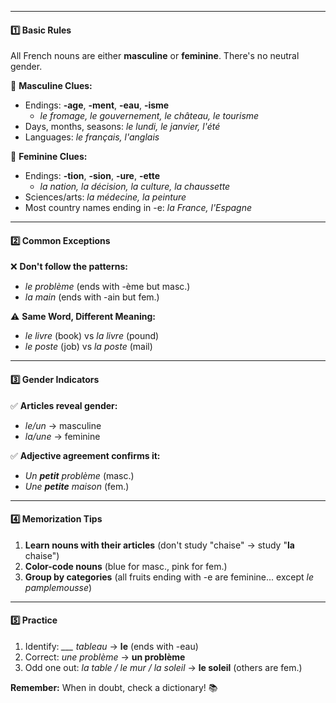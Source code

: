 
---


#### **1️⃣ Basic Rules**  
All French nouns are either **masculine** or **feminine**. There's no neutral gender.  

🔹 **Masculine Clues:**  
- Endings: **-age**, **-ment**, **-eau**, **-isme**  
  - *le fromage, le gouvernement, le château, le tourisme*  
- Days, months, seasons: *le lundi, le janvier, l'été*  
- Languages: *le français, l'anglais*  

🔹 **Feminine Clues:**  
- Endings: **-tion**, **-sion**, **-ure**, **-ette**  
  - *la nation, la décision, la culture, la chaussette*  
- Sciences/arts: *la médecine, la peinture*  
- Most country names ending in -e: *la France, l'Espagne*  

---

#### **2️⃣ Common Exceptions**  
❌ **Don't follow the patterns:**  
- *le problème* (ends with -ème but masc.)  
- *la main* (ends with -ain but fem.)  

⚠ **Same Word, Different Meaning:**  
- *le livre* (book) vs *la livre* (pound)  
- *le poste* (job) vs *la poste* (mail)  

---

#### **3️⃣ Gender Indicators**  
✅ **Articles reveal gender:**  
- *le/un* → masculine  
- *la/une* → feminine  

✅ **Adjective agreement confirms it:**  
- *Un **petit** problème* (masc.)  
- *Une **petite** maison* (fem.)  

---

#### **4️⃣ Memorization Tips**  
1. **Learn nouns with their articles** (don't study "chaise" → study "**la** chaise")  
2. **Color-code nouns** (blue for masc., pink for fem.)  
3. **Group by categories** (all fruits ending with -e are feminine... except *le pamplemousse*)  

---

#### **5️⃣ Practice**  
1. Identify: *___ tableau* → **le** (ends with -eau)  
2. Correct: *une problème* → **un problème**  
3. Odd one out: *la table / le mur / la soleil* → **le soleil** (others are fem.)  

**Remember:** When in doubt, check a dictionary! 📚